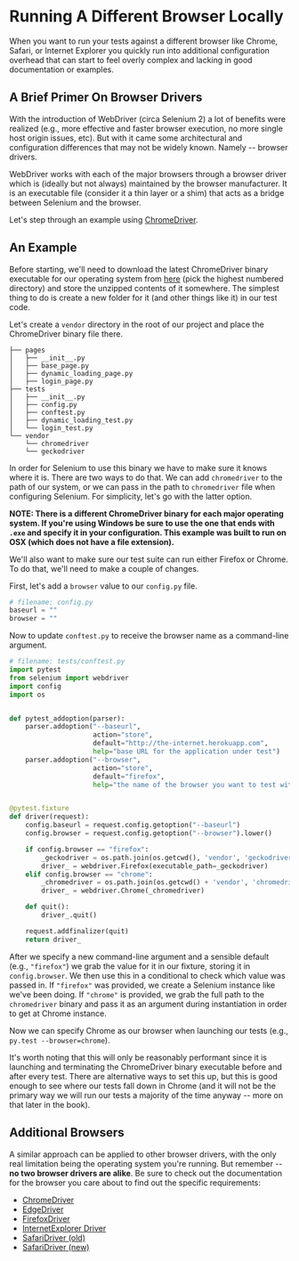 # Running A Different Browser Locally

When you want to run your tests against a different browser like Chrome, Safari, or Internet Explorer you quickly run into additional configuration overhead that can start to feel overly complex and lacking in good documentation or examples.

## A Brief Primer On Browser Drivers

With the introduction of WebDriver (circa Selenium 2) a lot of benefits were realized (e.g., more effective and faster browser execution, no more single host origin issues, etc). But with it came some architectural and configuration differences that may not be widely known. Namely -- browser drivers.

WebDriver works with each of the major browsers through a browser driver which is (ideally but not always) maintained by the browser manufacturer. It is an executable file (consider it a thin layer or a shim) that acts as a bridge between Selenium and the browser.

Let's step through an example using [ChromeDriver](https://sites.google.com/a/chromium.org/chromedriver/).

## An Example

Before starting, we'll need to download the latest ChromeDriver binary executable for our operating system from [here](http://chromedriver.storage.googleapis.com/index.html) (pick the highest numbered directory) and store the unzipped contents of it somewhere. The simplest thing to do is create a new folder for it (and other things like it) in our test code.

Let's create a `vendor` directory in the root of our project and place the ChromeDriver binary file there.

```text
├── pages
│   ├── __init__.py
│   ├── base_page.py
│   ├── dynamic_loading_page.py
│   ├── login_page.py
├── tests
│   ├── __init__.py
│   ├── config.py
│   ├── conftest.py
│   ├── dynamic_loading_test.py
│   └── login_test.py
└── vendor
    └── chromedriver
    └── geckodriver
```

In order for Selenium to use this binary we have to make sure it knows where it is. There are two ways to do that. We can add `chromedriver` to the path of our system, or we can pass in the path to `chromedriver` file when configuring Selenium. For simplicity, let's go with the latter option.

__NOTE: There is a different ChromeDriver binary for each major operating system. If you're using Windows be sure to use the one that ends with `.exe` and specify it in your configuration. This example was built to run on OSX (which does not have a file extension).__

We'll also want to make sure our test suite can run either Firefox or Chrome. To do that, we'll need to make a couple of changes.

First, let's add a `browser` value to our `config.py` file.

```python
# filename: config.py
baseurl = ""
browser = ""
```

Now to update `conftest.py` to receive the browser name as a command-line argument.

```python
# filename: tests/conftest.py
import pytest
from selenium import webdriver
import config
import os


def pytest_addoption(parser):
    parser.addoption("--baseurl",
                     action="store",
                     default="http://the-internet.herokuapp.com",
                     help="base URL for the application under test")
    parser.addoption("--browser",
                     action="store",
                     default="firefox",
                     help="the name of the browser you want to test with")


@pytest.fixture
def driver(request):
    config.baseurl = request.config.getoption("--baseurl")
    config.browser = request.config.getoption("--browser").lower()

    if config.browser == "firefox":
        _geckodriver = os.path.join(os.getcwd(), 'vendor', 'geckodriver')
        driver_ = webdriver.Firefox(executable_path=_geckodriver)
    elif config.browser == "chrome":
        _chromedriver = os.path.join(os.getcwd() + 'vendor', 'chromedriver')
        driver_ = webdriver.Chrome(_chromedriver)

    def quit():
        driver_.quit()

    request.addfinalizer(quit)
    return driver_

```

After we specify a new command-line argument and a sensible default (e.g., `"firefox"`) we grab the value for it in our fixture, storing it in `config.browser`. We then use this in a conditional to check which value was passed in. If `"firefox"` was provided, we create a Selenium instance like we've been doing. If `"chrome"` is provided, we grab the full path to the `chromedriver` binary and pass it as an argument during instantiation in order to get at Chrome instance.

Now we can specify Chrome as our browser when launching our tests (e.g., `py.test --browser=chrome`).

It's worth noting that this will only be reasonably performant since it is launching and terminating the ChromeDriver binary executable before and after every test. There are alternative ways to set this up, but this is good enough to see where our tests fall down in Chrome (and it will not be the primary way we will run our tests a majority of the time anyway -- more on that later in the book).

## Additional Browsers

A similar approach can be applied to other browser drivers, with the only real limitation being the operating system you're running. But remember -- __no two browser drivers are alike__. Be sure to check out the documentation for the browser you care about to find out the specific requirements:

+ [ChromeDriver](https://github.com/seleniumhq/selenium/wiki/ChromeDriver)
+ [EdgeDriver](https://developer.microsoft.com/en-us/microsoft-edge/platform/documentation/dev-guide/tools/webdriver/)
+ [FirefoxDriver](https://github.com/seleniumhq/selenium/wiki/FirefoxDriver)
+ [InternetExplorer Driver](https://github.com/seleniumhq/selenium/wiki/InternetExplorerDriver)
+ [SafariDriver (old)](https://github.com/seleniumhq/selenium/wiki/SafariDriver)
+ [SafariDriver (new)](https://webkit.org/blog/6900/webdriver-support-in-safari-10/)

